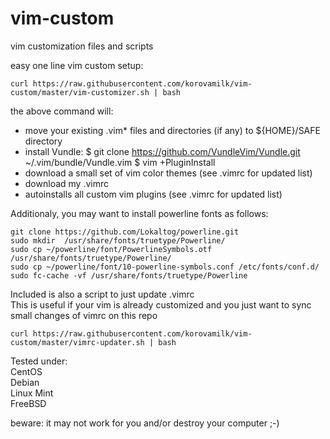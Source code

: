 # vim-custom
vim customization files and scripts

easy one line vim custom setup:

```
curl https://raw.githubusercontent.com/korovamilk/vim-custom/master/vim-customizer.sh | bash
```

the above command will:
* move your existing .vim* files and directories (if any) to ${HOME}/SAFE directory
* install Vundle:
$ git clone https://github.com/VundleVim/Vundle.git ~/.vim/bundle/Vundle.vim
$ vim +PluginInstall 
* download a small set of vim color themes (see .vimrc for updated list)
* download my .vimrc
* autoinstalls all custom vim plugins (see .vimrc for updated list)

Additionaly, you may want to install powerline fonts as follows:

```
git clone https://github.com/Lokaltog/powerline.git
sudo mkdir  /usr/share/fonts/truetype/Powerline/
sudo cp ~/powerline/font/PowerlineSymbols.otf /usr/share/fonts/truetype/Powerline/
sudo cp ~/powerline/font/10-powerline-symbols.conf /etc/fonts/conf.d/
sudo fc-cache -vf /usr/share/fonts/truetype/Powerline
```

Included is also a script to just update .vimrc  
This is useful if your vim is already customized and you just want to sync small changes of vimrc on this repo  
  
  ```
  curl https://raw.githubusercontent.com/korovamilk/vim-custom/master/vimrc-updater.sh | bash
  ```
  

Tested under:  
CentOS     
Debian  
Linux Mint  
FreeBSD 

beware: it may not work for you and/or destroy your computer ;-)  
